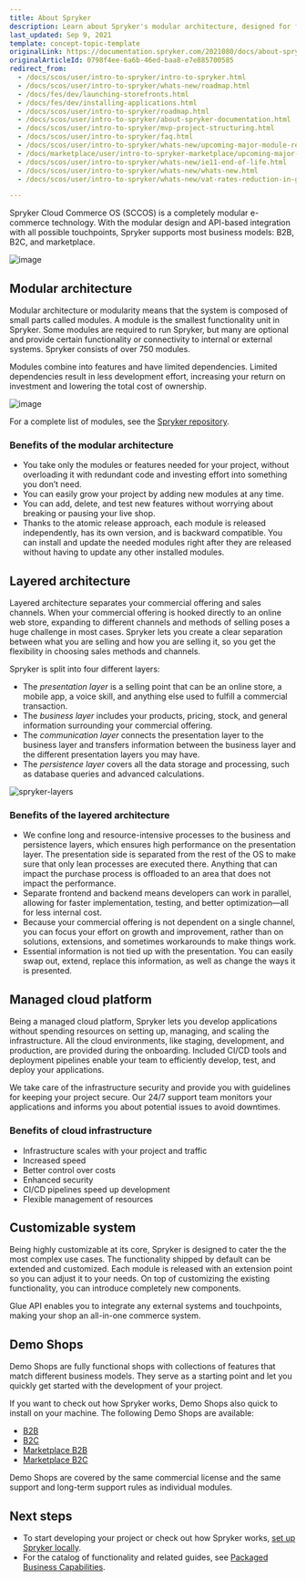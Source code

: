 ```yaml
---
title: About Spryker
description: Learn about Spryker's modular architecture, designed for flexible, scalable e-commerce solutions. This page covers its layered structure, customizable modules, and how it supports agile updates, reduced dependencies, and cost-efficient management for B2B, B2C, and marketplaces.
last_updated: Sep 9, 2021
template: concept-topic-template
originalLink: https://documentation.spryker.com/2021080/docs/about-spryker
originalArticleId: 0798f4ee-6a6b-46ed-baa8-e7e885700585
redirect_from:
  - /docs/scos/user/intro-to-spryker/intro-to-spryker.html
  - /docs/scos/user/intro-to-spryker/whats-new/roadmap.html
  - /docs/fes/dev/launching-storefronts.html
  - /docs/fes/dev/installing-applications.html
  - /docs/scos/user/intro-to-spryker/roadmap.html
  - /docs/scos/user/intro-to-spryker/about-spryker-documentation.html
  - /docs/scos/user/intro-to-spryker/mvp-project-structuring.html
  - /docs/scos/user/intro-to-spryker/faq.html
  - /docs/scos/user/intro-to-spryker/whats-new/upcoming-major-module-releases.html
  - /docs/marketplace/user/intro-to-spryker-marketplace/upcoming-major-module-releases.html
  - /docs/scos/user/intro-to-spryker/whats-new/ie11-end-of-life.html
  - /docs/scos/user/intro-to-spryker/whats-new/whats-new.html
  - /docs/scos/user/intro-to-spryker/whats-new/vat-rates-reduction-in-germany-between-july-2020-and-january-2021.html

---
```




Spryker Cloud Commerce OS (SCCOS) is a completely modular e-commerce technology. With the modular design and API-based integration with all possible touchpoints, Spryker supports most business models: B2B, B2C, and marketplace.

![image](https://spryker.s3.eu-central-1.amazonaws.com/docs/About/About+Spryker/Spryker-OS-Overview-RGB-JULY19_Spryker-OS-Overview.png)


## Modular architecture

Modular architecture or modularity means that the system is composed of small parts called modules. A module is the smallest functionality unit in Spryker. Some modules are required to run Spryker, but many are optional and  provide certain functionality or connectivity to internal or external systems. Spryker consists of over 750 modules.

Modules combine into features and have limited dependencies. Limited dependencies result in less development effort, increasing your return on investment and lowering the total cost of ownership.

![image](https://spryker.s3.eu-central-1.amazonaws.com/docs/About/About+Spryker/modularity_transparent.png)

For a complete list of modules, see the [Spryker repository](https://github.com/spryker).

### Benefits of the modular architecture

* You take only the modules or features needed for your project, without overloading it with redundant code and investing effort into something you don’t need.
* You can easily grow your project by adding new modules at any time.
* You can add, delete, and test new features without worrying about breaking or pausing your live shop.
* Thanks to the atomic release approach, each module is released independently, has its own version, and is backward compatible. You can install and update the needed modules right after they are released without having to update any other installed modules.

## Layered architecture

Layered architecture separates your commercial offering and sales channels. When your commercial offering is hooked directly to an online web store, expanding to different channels and methods of selling poses a huge challenge in most cases. Spryker lets you create a clear separation between what you are selling and how you are selling it, so you get the flexibility in choosing sales methods and channels.

Spryker is split into four different layers:

* The *presentation layer* is a selling point that can be an online store, a mobile app, a voice skill, and anything else used to fulfill a commercial transaction.
* The *business layer* includes your products, pricing, stock, and general information surrounding your commercial offering.
* The *communication layer* connects the presentation layer to the business layer and transfers information between the business layer and the different presentation layers you may have.
* The *persistence layer* covers all the data storage and processing, such as database queries and advanced calculations.

![spryker-layers](https://spryker.s3.eu-central-1.amazonaws.com/docs/About/About+Spryker/spryker_layers_s.png)


### Benefits of the layered architecture

* We confine long and resource-intensive processes to the business and persistence layers, which ensures high performance on the presentation layer. The presentation side is separated from the rest of the OS to make sure that only lean processes are executed there. Anything that can impact the purchase process is offloaded to an area that does not impact the performance.
* Separate frontend and backend means developers can work in parallel, allowing for faster implementation, testing, and better optimization—all for less internal cost.
* Because your commercial offering is not dependent on a single channel, you can focus your effort on growth and improvement, rather than on solutions, extensions, and sometimes workarounds to make things work.
* Essential information is not tied up with the presentation. You can easily swap out, extend, replace this information, as well as change the ways it is presented.


## Managed cloud platform

Being a managed cloud platform, Spryker lets you develop applications without spending resources on setting up, managing, and scaling the infrastructure. All the cloud environments, like staging, development, and production, are provided during the onboarding. Included CI/CD tools and deployment pipelines enable your team to efficiently develop, test, and deploy your applications.

We take care of the infrastructure security and provide you with guidelines for keeping your project secure. Our 24/7 support team monitors your applications and informs you about potential issues to avoid downtimes.  

### Benefits of cloud infrastructure

* Infrastructure scales with your project and traffic
* Increased speed
* Better control over costs
* Enhanced security
* CI/CD pipelines speed up development
* Flexible management of resources

## Customizable system

Being highly customizable at its core, Spryker is designed to cater the the most complex use cases. The functionality shipped by default can be extended and customized. Each module is released with an extension point so you can adjust it to your needs. On top of customizing the existing functionality, you can introduce completely new components.

Glue API enables you to integrate any external systems and touchpoints, making your shop an all-in-one commerce system.

## Demo Shops

Demo Shops are fully functional shops with collections of features that match different business models. They serve as a starting point and let you quickly get started with the development of your project.

If you want to check out how Spryker works, Demo Shops also quick to install on your machine. The following Demo Shops are available:

* [B2B](/docs/about/all/b2b-suite.html)
* [B2C](/docs/about/all/b2c-suite.html)
* [Marketplace B2B](/docs/about/all/spryker-marketplace/marketplace-b2b-suite.html)
* [Marketplace B2C](/docs/about/all/spryker-marketplace/marketplace-b2c-suite.html)

Demo Shops are covered by the same commercial license and the same support and long-term support rules as individual modules.

## Next steps

* To start developing your project or check out how Spryker works, [set up Spryker locally](/docs/dg/dev/set-up-spryker-locally/set-up-spryker-locally.html).
* For the catalog of functionality and related guides, see [Packaged Business Capabilities](/docs/pbc/all/pbc.html).
